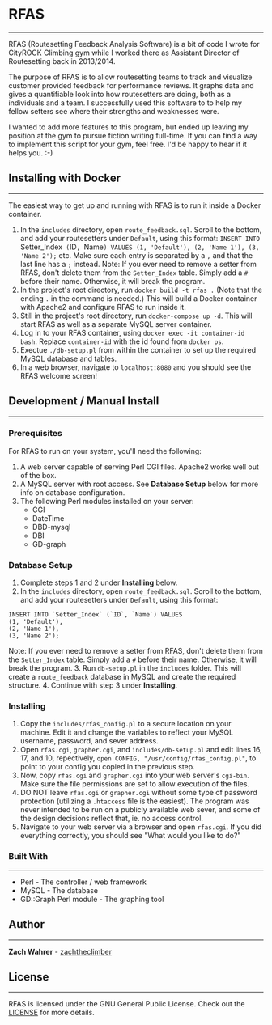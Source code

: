# RFAS
---
RFAS (Routesetting Feedback Analysis Software) is a bit of code I wrote for CityROCK Climbing gym while I worked there as Assistant Director of Routesetting back in 2013/2014.

The purpose of RFAS is to allow routesetting teams to track and visualize customer provided feedback for performance reviews. It graphs data and gives a quantifiable look into how routesetters are doing, both as a individuals and a team. I successfully used this software to to help my fellow setters see where their strengths and weaknesses were.

I wanted to add more features to this program, but ended up leaving my position at the gym to pursue fiction writing full-time. If you can find a way to implement this script for your gym, feel free. I'd be happy to hear if it helps you. :-)


## Installing with Docker
---
The easiest way to get up and running with RFAS is to run it inside a Docker container.
1. In the `includes` directory, open `route_feedback.sql`. Scroll to the bottom, and add your routesetters under `Default`, using this format:
`INSERT INTO `Setter_Index` (`ID`, `Name`) VALUES
(1, 'Default'),
(2, 'Name 1'),
(3, 'Name 2');` etc. Make sure each entry is separated by a `,` and that the last line has a `;` instead. Note: If you ever need to remove a setter from RFAS, don't delete them from the `Setter_Index` table. Simply add a `#` before their name. Otherwise, it will break the program.
2. In the project's root directory, run `docker build -t rfas .` (Note that the ending `.` in the command is needed.) This will build a Docker container with Apache2 and configure RFAS to run inside it.
3. Still in the project's root directory, run `docker-compose up -d`. This will start RFAS as well as a separate MySQL server container.
4. Log in to your RFAS container, using `docker exec -it container-id bash`. Replace `container-id` with the id found from `docker ps`.
5. Exectue `./db-setup.pl` from within the container to set up the required MySQL database and tables.
6. In a web browser, navigate to `localhost:8080` and you should see the RFAS welcome screen!


## Development / Manual Install
---

### Prerequisites
For RFAS to run on your system, you'll need the following:
1. A web server capable of serving Perl CGI files. Apache2 works well out of the box.
2. A MySQL server with root access. See **Database Setup** below for more info on database configuration.
3. The following Perl modules installed on your server:
    * CGI
    * DateTime
    * DBD-mysql
    * DBI
    * GD-graph

### Database Setup
1. Complete steps 1 and 2 under **Installing** below.
2. In the `includes` directory, open `route_feedback.sql`. Scroll to the bottom, and add your routesetters under `Default`, using this format:

```
INSERT INTO `Setter_Index` (`ID`, `Name`) VALUES
(1, 'Default'),
(2, 'Name 1'),
(3, 'Name 2');
```

Note: If you ever need to remove a setter from RFAS, don't delete them from the `Setter_Index` table. Simply add a `#` before their name. Otherwise, it will break the program.
3. Run `db-setup.pl` in the `includes` folder. This will create a `route_feedback` database in MySQL and create the required structure.
4. Continue with step 3 under **Installing**.

### Installing
1. Copy the `includes/rfas_config.pl` to a secure location on  your machine. Edit it and change the variables to reflect your MySQL username, password, and sever address.
2. Open `rfas.cgi`, `grapher.cgi`, and `includes/db-setup.pl` and edit lines 16, 17, and 10, repectively, `open CONFIG, "/usr/config/rfas_config.pl"`, to point to your config you copied in the previous step.
3. Now, copy `rfas.cgi` and `grapher.cgi` into your web server's `cgi-bin`. Make sure the file permissions are set to allow execution of the files.
4. DO NOT leave `rfas.cgi` or `grapher.cgi` without some type of password protection (utilizing a `.htaccess` file is the easiest). The program was never intended to be run on a publicly available web sever, and some of the design decisions reflect that, ie. no access control.
5. Navigate to your web server via a browser and open `rfas.cgi`. If you did everything correctly, you should see "What would you like to do?"

### Built With
---
* Perl - The controller / web framework
* MySQL - The database
* GD::Graph Perl module - The graphing tool

## Author
---
**Zach Wahrer** - [zachtheclimber](https://github.com/zachtheclimber)

## License
---
RFAS is licensed under the GNU General Public License. Check out the [LICENSE](LICENSE) for more details.

